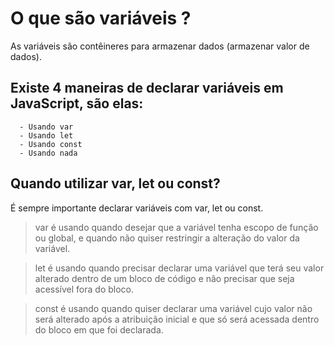 # O que são variáveis ?

As variáveis são contêineres para armazenar dados (armazenar valor de dados).

## Existe 4 maneiras de declarar variáveis em JavaScript, são elas:

      - Usando var
      - Usando let
      - Usando const
      - Usando nada  

## Quando utilizar var, let ou const?

É sempre importante declarar variáveis com var, let ou const. 

> var é usando quando desejar que a variável tenha escopo de função ou global, e quando não quiser restringir a alteração do valor da variável. 

> let é usando quando precisar declarar uma variável que terá seu valor alterado dentro de um bloco de código e não precisar que seja acessível fora do bloco. 

> const é usando quando quiser declarar uma variável cujo valor não será alterado após a atribuição inicial e que só será acessada dentro do bloco em que foi declarada.






